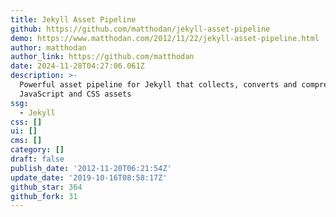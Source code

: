 ```yaml
---
title: Jekyll Asset Pipeline
github: https://github.com/matthodan/jekyll-asset-pipeline
demo: https://www.matthodan.com/2012/11/22/jekyll-asset-pipeline.html
author: matthodan
author_link: https://github.com/matthodan
date: 2024-11-28T04:27:06.061Z
description: >-
  Powerful asset pipeline for Jekyll that collects, converts and compresses
  JavaScript and CSS assets
ssg:
  - Jekyll
css: []
ui: []
cms: []
category: []
draft: false
publish_date: '2012-11-20T06:21:54Z'
update_date: '2019-10-16T08:58:17Z'
github_star: 364
github_fork: 31
---
```


